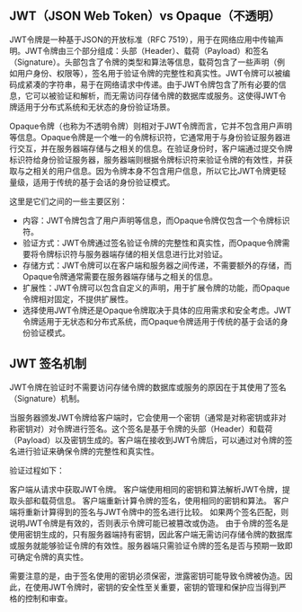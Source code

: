 ## JWT（JSON Web Token）vs Opaque（不透明）

JWT令牌是一种基于JSON的开放标准（RFC 7519），用于在网络应用中传输声明。JWT令牌由三个部分组成：头部（Header）、载荷（Payload）和签名（Signature）。头部包含了令牌的类型和算法等信息，载荷包含了一些声明（例如用户身份、权限等），签名用于验证令牌的完整性和真实性。JWT令牌可以被编码成紧凑的字符串，易于在网络请求中传递。由于JWT令牌包含了所有必要的信息，它可以被验证和解析，而无需访问存储令牌的数据库或服务。这使得JWT令牌适用于分布式系统和无状态的身份验证场景。

Opaque令牌（也称为不透明令牌）则相对于JWT令牌而言，它并不包含用户声明等信息。Opaque令牌是一个唯一的令牌标识符，它通常用于与身份验证服务器进行交互，并在服务器端存储与之相关的信息。在验证身份时，客户端通过提交令牌标识符给身份验证服务器，服务器端则根据令牌标识符来验证令牌的有效性，并获取与之相关的用户信息。因为令牌本身不包含用户信息，所以它比JWT令牌更轻量级，适用于传统的基于会话的身份验证模式。

这里是它们之间的一些主要区别：

+ 内容：JWT令牌包含了用户声明等信息，而Opaque令牌仅包含一个令牌标识符。
+ 验证方式：JWT令牌通过签名验证令牌的完整性和真实性，而Opaque令牌需要将令牌标识符与服务器端存储的相关信息进行比对验证。
+ 存储方式：JWT令牌可以在客户端和服务器之间传递，不需要额外的存储，而Opaque令牌通常需要在服务器端存储与之相关的信息。
+ 扩展性：JWT令牌可以包含自定义的声明，用于扩展令牌的功能，而Opaque令牌相对固定，不提供扩展性。
+ 选择使用JWT令牌还是Opaque令牌取决于具体的应用需求和安全考虑。JWT令牌适用于无状态和分布式系统，而Opaque令牌适用于传统的基于会话的身份验证模式。


## JWT 签名机制
JWT令牌在验证时不需要访问存储令牌的数据库或服务的原因在于其使用了签名（Signature）机制。

当服务器颁发JWT令牌给客户端时，它会使用一个密钥（通常是对称密钥或非对称密钥对）对令牌进行签名。这个签名是基于令牌的头部（Header）和载荷（Payload）以及密钥生成的。客户端在接收到JWT令牌后，可以通过对令牌的签名进行验证来确保令牌的完整性和真实性。

验证过程如下：

客户端从请求中获取JWT令牌。
客户端使用相同的密钥和算法解析JWT令牌，提取头部和载荷信息。
客户端重新计算令牌的签名，使用相同的密钥和算法。
客户端将重新计算得到的签名与JWT令牌中的签名进行比较。
如果两个签名匹配，则说明JWT令牌是有效的，否则表示令牌可能已被篡改或伪造。
由于令牌的签名是使用密钥生成的，只有服务器端持有密钥，因此客户端无需访问存储令牌的数据库或服务就能够验证令牌的有效性。服务器端只需验证令牌的签名是否与预期一致即可确定令牌的真实性。

需要注意的是，由于签名使用的密钥必须保密，泄露密钥可能导致令牌被伪造。因此，在使用JWT令牌时，密钥的安全性至关重要，密钥的管理和保护应当得到严格的控制和审查。